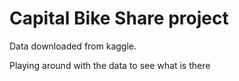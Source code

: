 # Capital Bike Share project

Data downloaded from kaggle.

Playing around with the data to see what is there
